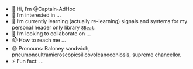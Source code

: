 - 👋 Hi, I’m @Captain-AdHoc
- 👀 I’m interested in ...
- 🌱 I’m currently learning (actually re-learning) signals and systems for my personal header only library [`8Beat`](https://github.com/razterizer/8Beat).
- 💞️ I’m looking to collaborate on ...
- 📫 How to reach me ...
- 😄 Pronouns: Baloney sandwich, pneumonoultramicroscopicsilicovolcanoconiosis, supreme chancellor.
- ⚡ Fun fact: ...

<!---
Captain-AdHoc/Captain-AdHoc is a ✨ special ✨ repository because its `README.md` (this file) appears on your GitHub profile.
You can click the Preview link to take a look at your changes.
--->
